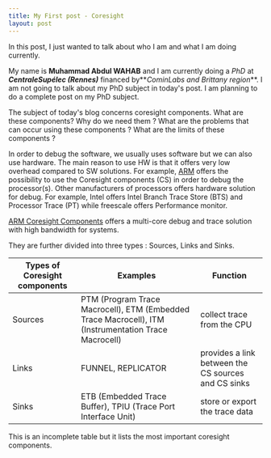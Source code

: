 ```yaml
---
title: My First post - Coresight
layout: post
---
```

In this post, I just wanted to talk about who I am and what I am doing currently.

My name is **Muhammad Abdul WAHAB** and I am currently doing a *PhD* at **_CentraleSupélec (Rennes)_** financed by**_CominLabs and Brittany region_**. I am not going to talk about my PhD subject in today's post. I am planning to do a complete post on my PhD subject. 

The subject of today's blog concerns coresight components. What are these components? Why do we need them ? What are the problems that can occur using these components ? What are the limits of these components ?

In order to debug the software, we usually uses software but we can also use hardware. The main reason to use HW is that it offers very low overhead compared to SW solutions. 
For example, [ARM](http://www.arm.com/index.php) offers the possibility to use the Coresight components (CS) in order to debug the processor(s). 
Other manufacturers of processors offers hardware solution for debug. For example, Intel offers Intel Branch Trace Store (BTS) and Processor Trace (PT) while freescale offers Performance monitor. 

[ARM Coresight Components](http://infocenter.arm.com/help/index.jsp?topic=/com.arm.doc.ddi0314h/index.html) offers a multi-core debug and trace solution with high bandwidth for systems. 

They are further divided into three types : Sources, Links and Sinks.

 Types of Coresight components | Examples | Function 
 --- | --- | --- 
 Sources | PTM (Program Trace Macrocell), ETM (Embedded Trace Macrocell), ITM (Instrumentation Trace Macrocell) | collect trace from the CPU 
 Links | FUNNEL, REPLICATOR | provides a link between the CS sources and CS sinks 
 Sinks | ETB (Embedded Trace Buffer), TPIU (Trace Port Interface Unit) | store or export the trace data 

This is an incomplete table but it lists the most important coresight components. 
 




